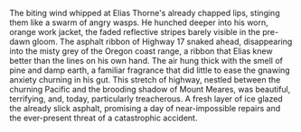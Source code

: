 The biting wind whipped at Elias Thorne's already chapped lips, stinging them like a swarm of angry wasps.  He hunched deeper into his worn, orange work jacket, the faded reflective stripes barely visible in the pre-dawn gloom. The asphalt ribbon of Highway 17 snaked ahead, disappearing into the misty grey of the Oregon coast range, a ribbon that Elias knew better than the lines on his own hand.  The air hung thick with the smell of pine and damp earth, a familiar fragrance that did little to ease the gnawing anxiety churning in his gut.  This stretch of highway, nestled between the churning Pacific and the brooding shadow of Mount Meares, was beautiful, terrifying, and, today, particularly treacherous.  A fresh layer of ice glazed the already slick asphalt, promising a day of near-impossible repairs and the ever-present threat of a catastrophic accident.
